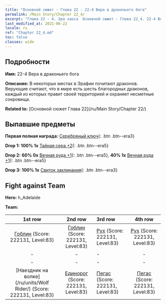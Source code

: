 ```yaml
---
title: "Основной сюжет - Глава 22 - 22-4 Вера в драконьего бога"
permalink: /Main Story/Chapter 22_4/
excerpt: "Глава 22 - 4. Эра хаоса  Основной сюжет - Глава 22_4. 22-4 Вера в драконьего бога"
last_modified_at: 2021-06-22
locale: ru
ref: "Chapter 22_4.md"
toc: false
classes: wide
---
```


## Подробности

 **Имя:** 22-4 Вера в драконьего бога

 **Описание:** В некоторых местах в Эрафии почитают драконов. Верующие считают, что в мире есть шесть благородных драконов, каждый из которых правит своей территорией и охраняет несметные сокровища.

 **Related to:** [Основной сюжет Глава 22](/ru/Main Story/Chapter 22/)

## Выпавшие предметы

 **Первая полная награда:** [Серебряный ключ](/ItemsRU/con_693/){: .btn .btn--era3}

 **Drop 1:** **100% 1x** [Тайная сера +2](/ItemsRU/mat_78/){: .btn .btn--era5}

 **Drop 2:** **60% 0x** [Вечная руда +1](/ItemsRU/mat_68/){: .btn .btn--era5}, **40% 1x** [Вечная руда +1](/ItemsRU/mat_68/){: .btn .btn--era5}

 **Drop 3:** **100% 1x** [Свиток заклинания](/ItemsRU/con_694/){: .btn .btn--era3}


## Fight against Team
 **Hero:** h_Adelaide

 **Team:**


  | 1st row | 2nd row | 3rd row | 4th row |
  |:----:|:----:|:----|:----:|
  | [Гоблин](/ru/units/Goblin/) (Score: 222131, Level:83)  | [Гоблин](/ru/units/Goblin/) (Score: 222131, Level:83)  | [Рух](/ru/units/Roc/) (Score: 222131, Level:83)  | [Рух](/ru/units/Roc/) (Score: 222131, Level:83)  |
  | - | - | - | - |
  | - | - | - | - |
  | [Наездник на волке](/ru/units/Wolf Rider/) (Score: 222131, Level:83)  | [Единорог](/ru/units/Unicorn/) (Score: 222131, Level:83)  | [Пегас](/ru/units/Pegasus/) (Score: 222131, Level:83)  | [Пегас](/ru/units/Pegasus/) (Score: 222131, Level:83)  |


